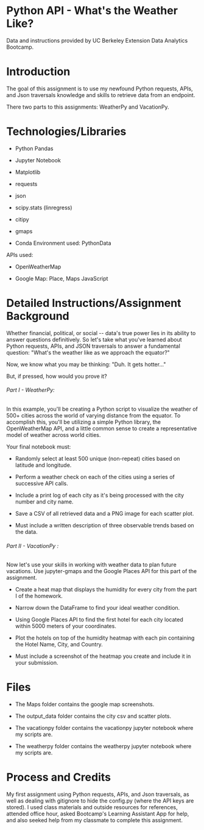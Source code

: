 # Python API - What's the Weather Like?

Data and instructions provided by UC Berkeley Extension Data Analytics Bootcamp.

# Introduction 

The goal of this assignment is to use my newfound Python requests, APIs, and Json traversals knowledge and skills to retrieve data from an endpoint. 

There two parts to this assignments: WeatherPy and VacationPy.

# Technologies/Libraries

  - Python Pandas
  
  - Jupyter Notebook
  
  - Matplotlib
  
  - requests
  
  - json
  
  - scipy.stats (linregress)
  
  - citipy
  
  - gmaps
  
  - Conda Environment used: PythonData
  
  APIs used:
  
  - OpenWeatherMap
  
  - Google Map: Place, Maps JavaScript

# Detailed Instructions/Assignment Background

Whether financial, political, or social -- data's true power lies in its ability to answer questions definitively. So let's take what you've learned about Python requests, APIs, and JSON traversals to answer a fundamental question: "What's the weather like as we approach the equator?"
  
Now, we know what you may be thinking: "Duh. It gets hotter..."

But, if pressed, how would you prove it?

###### Part I - WeatherPy:

In this example, you'll be creating a Python script to visualize the weather of 500+ cities across the world of varying distance from the equator. To accomplish this, you'll be utilizing a simple Python library, the OpenWeatherMap API, and a little common sense to create a representative model of weather across world cities.

Your final notebook must:

  - Randomly select at least 500 unique (non-repeat) cities based on latitude and longitude.
  
  - Perform a weather check on each of the cities using a series of successive API calls.
  
  - Include a print log of each city as it's being processed with the city number and city name.
  
  - Save a CSV of all retrieved data and a PNG image for each scatter plot.
  
  - Must include a written description of three observable trends based on the data.

###### Part II - VacationPy :

Now let's use your skills in working with weather data to plan future vacations. Use jupyter-gmaps and the Google Places API for this part of the assignment.

  - Create a heat map that displays the humidity for every city from the part I of the homework.

  - Narrow down the DataFrame to find your ideal weather condition. 
  
  - Using Google Places API to find the first hotel for each city located within 5000 meters of your coordinates.
  
  - Plot the hotels on top of the humidity heatmap with each pin containing the Hotel Name, City, and Country.
  
  - Must include a screenshot of the heatmap you create and include it in your submission.

# Files

  - The Maps folder contains the google map screenshots.
  
  - The output_data folder contains the city csv and scatter plots.
  
  - The vacationpy folder contains the vacationpy jupyter notebook where my scripts are.
  
   - The weatherpy folder contains the weatherpy jupyter notebook where my scripts are.

# Process and Credits

My first assignment using Python requests, APIs, and Json traversals, as well as dealing with gitignore to hide the config.py (where the API keys are stored). I used class materials and outside resources for references, attended office hour, asked Bootcamp's Learning Assistant App for help, and also seeked help from my classmate to complete this assignment.

